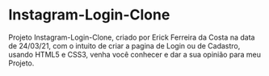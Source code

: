 # Instagram-Login-Clone
Projeto Instagram-Login-Clone, criado por Erick Ferreira da Costa na data de 24/03/21, com o intuito de criar a pagina de Login ou de Cadastro, usando HTML5 e CSS3, venha você conhecer e dar a sua opinião para meu Projeto.
